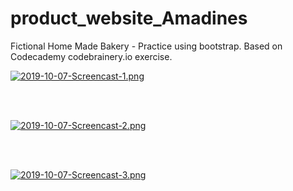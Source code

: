 # product_website_Amadines
Fictional Home Made Bakery - Practice using bootstrap.  Based on Codecademy codebrainery.io exercise.

[![2019-10-07-Screencast-1.png](https://i.postimg.cc/fbLGDCLx/2019-10-07-Screencast-1.png)](https://postimg.cc/jDpghzy5)

<br><br>

[![2019-10-07-Screencast-2.png](https://i.postimg.cc/6qjRJB1V/2019-10-07-Screencast-2.png)](https://postimg.cc/zHh3TYN3)

<br><br>

[![2019-10-07-Screencast-3.png](https://i.postimg.cc/T1zdWSyM/2019-10-07-Screencast-3.png)](https://postimg.cc/ctcypFMX)
